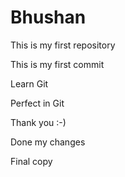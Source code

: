 # Bhushan
This is my first repository

This is my first commit

Learn Git

Perfect in Git

Thank you :-)

Done my changes

Final copy

